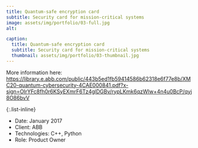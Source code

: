 ```yaml
---
title: Quantum-safe encryption card
subtitle: Security card for mission-critical systems
image: assets/img/portfolio/03-full.jpg
alt: 

caption:
  title: Quantum-safe encryption card
  subtitle: Security card for mission-critical systems
  thumbnail: assets/img/portfolio/03-thumbnail.jpg
---
```

More information here:
https://library.e.abb.com/public/443b5ed1fb59414586b62318e6f77e8b/XMC20-quantum-cybersecurity-4CAE000841.pdf?x-sign=OIrYFc8fh0r6KSyEXmrF6Tz4glDGBv/rypLKmk6qzWlw+4n4u0BcP/qyj8O86bvV

{:.list-inline}
- Date: January 2017
- Client: ABB
- Technologies: C++, Python
- Role: Product Owner

